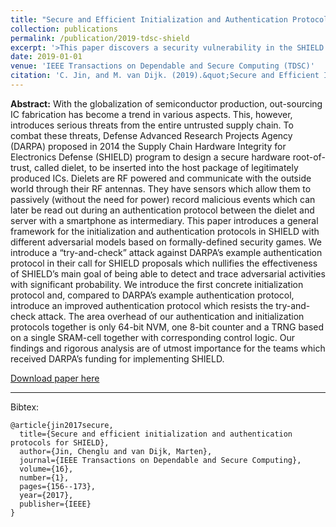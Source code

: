 ```yaml
---
title: "Secure and Efficient Initialization and Authentication Protocols for SHIELD"
collection: publications
permalink: /publication/2019-tdsc-shield
excerpt: '>This paper discovers a security vulnerability in the SHIELD authentication protocol proposed by DARPA, and it proposes new secure and efficient authentication and initialization protocols for SHIELD to fix the discovered loophole.' 
date: 2019-01-01
venue: 'IEEE Transactions on Dependable and Secure Computing (TDSC)'
citation: 'C. Jin, and M. van Dijk. (2019).&quot;Secure and Efficient Initialization and Authentication Protocols for SHIELD&quot; <i>IEEE Transactions on Dependable and Secure Computing (TDSC)</i>.'
---
```


<b>Abstract:</b> With the globalization of semiconductor production, out-sourcing IC fabrication has become a trend in various aspects. This, however, introduces serious threats from the entire untrusted supply chain. To combat these threats, Defense Advanced Research Projects Agency (DARPA) proposed in 2014 the Supply Chain Hardware Integrity for Electronics Defense (SHIELD) program to design a secure hardware root-of-trust, called dielet, to be inserted into the host package of legitimately produced ICs. Dielets are RF powered and communicate with the outside world through their RF antennas. They have sensors which allow them to passively (without the need for power) record malicious events which can later be read out during an authentication protocol between the dielet and server with a smartphone as intermediary. This paper introduces a general framework for the initialization and authentication protocols in SHIELD with different adversarial models based on formally-defined security games. We introduce a “try-and-check” attack against DARPA’s example authentication protocol in their call for SHIELD proposals which nullifies the effectiveness of SHIELD’s main goal of being able to detect and trace adversarial activities with significant probability. We introduce the first concrete initialization protocol and, compared to DARPA’s example authentication protocol, introduce an improved authentication protocol which resists the try-and-check attack. The area overhead of our authentication and initialization protocols together is only 64-bit NVM, one 8-bit counter and a TRNG based on a single SRAM-cell together with corresponding control logic. Our findings and rigorous analysis are of utmost importance for the teams which received DARPA’s funding for implementing SHIELD.

[Download paper here](http://ieeexplore.ieee.org/document/7807281)

---

Bibtex:

```
@article{jin2017secure,
  title={Secure and efficient initialization and authentication protocols for SHIELD},
  author={Jin, Chenglu and van Dijk, Marten},
  journal={IEEE Transactions on Dependable and Secure Computing},
  volume={16},
  number={1},
  pages={156--173},
  year={2017},
  publisher={IEEE}
}
```
